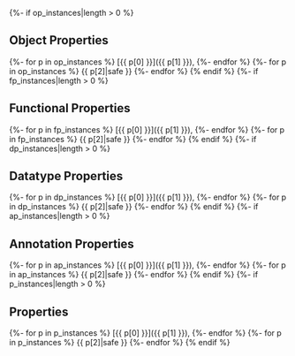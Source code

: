 {%- if op_instances|length > 0 %}
## Object Properties
{%- for p in op_instances %}
[{{ p[0] }}]({{ p[1] }}), 
{%- endfor %}
{%- for p in op_instances %}
{{ p[2]|safe }}
{%- endfor %}
{% endif %}
{%- if fp_instances|length > 0 %}
## Functional Properties
{%- for p in fp_instances %}
[{{ p[0] }}]({{ p[1] }}), 
{%- endfor %}
{%- for p in fp_instances %}
{{ p[2]|safe }}
{%- endfor %}
{% endif %}
{%- if dp_instances|length > 0 %}
## Datatype Properties
{%- for p in dp_instances %}
[{{ p[0] }}]({{ p[1] }}), 
{%- endfor %}
{%- for p in dp_instances %}
{{ p[2]|safe }}
{%- endfor %}
{% endif %}
{%- if ap_instances|length > 0 %}
## Annotation Properties
{%- for p in ap_instances %}
[{{ p[0] }}]({{ p[1] }}), 
{%- endfor %}
{%- for p in ap_instances %}
{{ p[2]|safe }}
{%- endfor %}
{% endif %}
{%- if p_instances|length > 0 %}
## Properties
{%- for p in p_instances %}
[{{ p[0] }}]({{ p[1] }}), 
{%- endfor %}
{%- for p in p_instances %}
{{ p[2]|safe }}
{%- endfor %}
{% endif %}